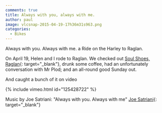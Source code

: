 ```yaml
---
comments: true
title: Always with you, always with me.
author: paul
image: vlcsnap-2015-04-19-17h36m31s963.png
categories:
  - Bikes
---
```

Always with you. Always with me. a Ride on the Harley to Raglan.

On April 19, Helen and I rode to Raglan. We checked out [Soul Shoes, Raglan](http://www.soulshoes.co.nz/){: target="_blank"}, drunk some coffee, had an unfortunately conversation with Mr Plod; and an all-round good Sunday out.

And caught a bunch of it on video


{% include vimeo.html id="125428722" %}

Music by Joe Satriani: "Always with you. Always with me" [Joe Satriani](http://www.satriani.com/){: target="_blank"}